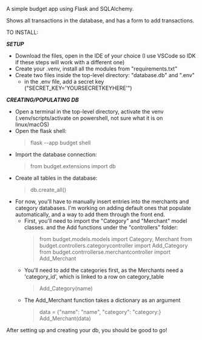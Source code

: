 A simple budget app using Flask and SQLAlchemy.

Shows all transactions in the database, and has a form to add transactions.


TO INSTALL:

***SETUP***
- Download the files, open in the IDE of your choice (I use VSCode so IDK if these steps will work with a different one)
- Create your .venv, install all the modules from "requirements.txt"
- Create two files inside the top-level directory: "database.db" and ".env"
    - in the .env file, add a secret key ("SECRET_KEY='YOURSECRETKEYHERE'")

***CREATING/POPULATING DB***
- Open a terminal in the top-level directory, activate the venv (.venv/scripts/activate on powershell, not sure what it is on linux/macOS)
- Open the flask shell:
    > flask --app budget shell
- Import the database connection:
    > from budget.extensions import db
- Create all tables in the database:
    > db.create_all()
- For now, you'll have to manually insert entries into the merchants and category databases. I'm working on adding default ones that populate automatically, and a way to add them through the front end.
  - First, you'll need to import the "Category" and "Merchant" model classes. and the Add functions under the "controllers" folder:
    > from budget.models.models import Category, Merchant
    > from budget.controllers.categorycontroller import Add_Category
    > from budget.contrrollerse.merchantcontroller import Add_Merchant
  - You'll need to add the categories first, as the Merchants need a 'category_id', which is linked to a row on category_table
    > Add_Category(name)
  - The Add_Merchant function takes a dictionary as an argument
    > data = {"name": "name", "category": "category:}
    > Add_Merchant(data)


After setting up and creating your db, you should be good to go!
